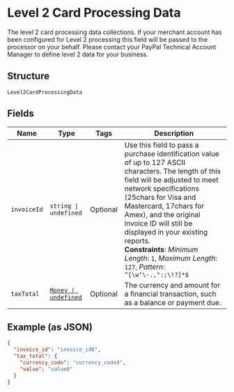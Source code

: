 
# Level 2 Card Processing Data

The level 2 card processing data collections. If your merchant account has been configured for Level 2 processing this field will be passed to the processor on your behalf. Please contact your PayPal Technical Account Manager to define level 2 data for your business.

## Structure

`Level2CardProcessingData`

## Fields

| Name | Type | Tags | Description |
|  --- | --- | --- | --- |
| `invoiceId` | `string \| undefined` | Optional | Use this field to pass a purchase identification value of up to 127 ASCII characters. The length of this field will be adjusted to meet network specifications (25chars for Visa and Mastercard, 17chars for Amex), and the original invoice ID will still be displayed in your existing reports.<br>**Constraints**: *Minimum Length*: `1`, *Maximum Length*: `127`, *Pattern*: `^[\w‘\-.,":;\!?]*$` |
| `taxTotal` | [`Money \| undefined`](../../doc/models/money.md) | Optional | The currency and amount for a financial transaction, such as a balance or payment due. |

## Example (as JSON)

```json
{
  "invoice_id": "invoice_id8",
  "tax_total": {
    "currency_code": "currency_code4",
    "value": "value0"
  }
}
```

